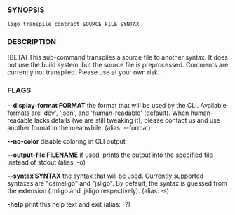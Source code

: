 
### SYNOPSIS
```
ligo transpile contract SOURCE_FILE SYNTAX
```

### DESCRIPTION
[BETA] This sub-command transpiles a source file to another syntax. It does not use the build system, but the source file is preprocessed. Comments are currently not transpiled. Please use at your own risk.

### FLAGS
**--display-format FORMAT**
the format that will be used by the CLI. Available formats are 'dev', 'json', and 'human-readable' (default). When human-readable lacks details (we are still tweaking it), please contact us and use another format in the meanwhile. (alias: --format)

**--no-color**
disable coloring in CLI output

**--output-file FILENAME**
if used, prints the output into the specified file instead of stdout (alias: -o)

**--syntax SYNTAX**
the syntax that will be used. Currently supported syntaxes are "cameligo" and "jsligo". By default, the syntax is guessed from the extension (.mligo and .jsligo respectively). (alias: -s)

**-help**
print this help text and exit (alias: -?)


